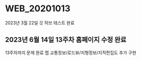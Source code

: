 # WEB_20201013

2023년 3월 22일 깃 허브 테스트 완료

## 2023년 6월 14일 13주차 홈페이지 수정 완료
13주차까지 문제 완료
맵 교통정보/로드뷰/지형정보/지적편집도 추가 구현